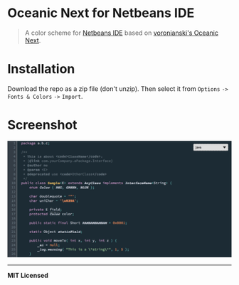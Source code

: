 # Oceanic Next for Netbeans IDE
> A color scheme for [Netbeans IDE](https://netbeans.org) based on [voronianski's Oceanic Next](https://github.com/voronianski/oceanic-next-color-scheme).

# Installation
Download the repo as a zip file (don't unzip). Then select it from `Options` `->` `Fonts & Colors` `->` `Import`.

# Screenshot
![Screenshot](screenshot.png)

---

**MIT Licensed**
